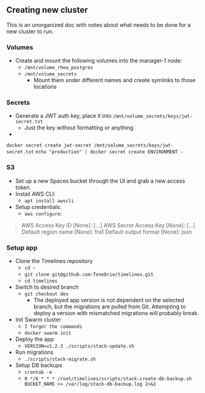 ## Creating new cluster

This is an unorganized doc with notes about what needs to be done for a new cluster to run.

### Volumes

- Create and mount the following volumes into the manager-1 node:
  - `/mnt/volume_rhea_postgres`
  - `/mnt/volume_secrets`
    - Mount them under different names and create symlinks to those locations

### Secrets

- Generate a JWT auth key, place it into `/mnt/volume_secrets/keys/jwt-secret.txt`
  - Just the key without formatting or anything
- 
`docker secret create jwt-secret /mnt/volume_secrets/keys/jwt-secret.txt`
`echo "production" | docker secret create ENVIRONMENT -`

### S3
- Set up a new Spaces bucket through the UI and grab a new access token.
- Install AWS CLI:
  - `apt install awscli`
- Setup credentials:
  - `aws configure`:

> AWS Access Key ID [None]: [...]
> AWS Secret Access Key [None]: [...]
> Default region name [None]: fra1
> Default output format [None]: json

### Setup app

- Clone the Timelines repository
  - `cd ~`
  - `git clone git@github.com:Tenebrie/timelines.git`
  - `cd timelines`
- Switch to desired branch
  - `git checkout dev`
    - The deployed app version is not dependent on the selected branch, but the migrations are pulled from Git. Attempting to deploy a version with mismatched migrations will probably break.
- Init Swarm cluster
  - `I forgor the commands`
  - `docker swarm init`
- Deploy the app
  - `VERSION=v1.2.3 ./scripts/stack-update.sh`
- Run migrations
  - `./scripts/stack-migrate.sh`
- Setup DB backups
  - `crontab -e`
  - `0 */6 * * * /root/timelines/scripts/stack-create-db-backup.sh BUCKET_NAME >> /var/log/stack-db-backup.log 2>&1`